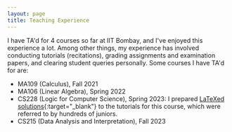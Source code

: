 ```yaml
---
layout: page
title: Teaching Experience
---
```


I have TA'd for 4 courses so far at IIT Bombay, and I've enjoyed this experience a lot. Among other things, my experience has involved conducting tutorials (recitations), grading assignments and examination papers, and clearing student queries personally. Some courses I have TA'd for are:
* MA109 (Calculus), Fall 2021
* MA106 (Linear Algebra), Spring 2022
* CS228 (Logic for Computer Science), Spring 2023: I prepared [LaTeXed solutions](https://github.com/arponbasu/CS228_Tut_Solutions){:target="_blank"} to the tutorials for this course, which were referred to by hundreds of juniors.
* CS215 (Data Analysis and Interpretation), Fall 2023 
